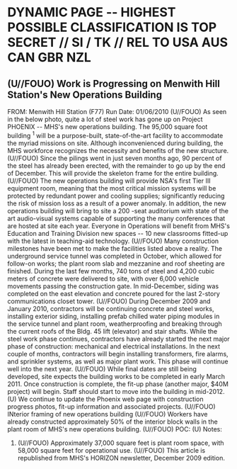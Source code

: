 # DYNAMIC PAGE -- HIGHEST POSSIBLE CLASSIFICATION IS TOP SECRET // SI / TK // REL TO USA AUS CAN GBR NZL 

## (U//FOUO) Work is Progressing on Menwith Hill Station's New Operations Building

FROM:
Menwith Hill Station (F77)
Run Date: 01/06/2010
(U//FOUO) As seen in the below photo, quite a lot of steel work has gone up on Project PHOENIX --
MHS's new operations building. The 95,000 square foot building ${ }^{1}$ will be a purpose-built, state-of-the-art facility to accommodate the myriad missions on site. Although inconvenienced during building, the MHS workforce recognizes the necessity and benefits of the new structure.
(U//FOUO) Since the pilings went in just seven months ago, 90 percent of the steel has already been erected, with the remainder to go up by the end of December. This will provide the skeleton frame for the entire building.
(U//FOUO) The new operations building will provide NSA's first Tier III equipment room, meaning that the most critical mission systems will be protected by redundant power and cooling supplies; significantly reducing the risk of mission loss as a result of a power anomaly. In addition, the new operations building will bring to site a 200 -seat auditorium with state of the art audio-visual systems capable of supporting the many conferences that are hosted at site each year. Everyone in Operations will benefit from MHS's Education and Training Division new spaces -- 10 new classrooms fitted-up with the latest in teaching-aid technology.
(U//FOUO) Many construction milestones have been met to make the facilities listed above a reality. The underground service tunnel was completed in October, which allowed for follow-on works; the plant room slab and mezzanine and roof sheeting are finished. During the last few months, 740 tons of steel and 4,200 cubic meters of concrete were delivered to site, with over 6,000 vehicle movements passing the construction gate. In mid-December, siding was completed on the east elevation and concrete poured for the last 2-story communications closet tower.
(U//FOUO) During December 2009 and January 2010, contractors will be continuing concrete and steel works, installing exterior siding, installing prefab chilled water piping modules in the service tunnel and plant room, weatherproofing and breaking through the current roofs of the Bldg. 45 lift (elevator) and stair shafts. While the steel work phase continues, contractors have already started the next major phase of construction: mechanical and electrical installations. In the next couple of months, contractors will begin installing transformers, fire alarms, and sprinkler systems, as well as major plant work. This phase will continue well into the next year.
(U//FOUO) While final dates are still being developed, site expects the building works to be completed in early March 2011. Once construction is complete, the fit-up phase (another major, $\$ 40 \mathrm{M}$ project) will begin. Staff should start to move into the building in mid-2012.
(U) We continue to update the Phoenix web page with construction progress photos, fit-up information and associated projects.
(U//FOUO) INterior framing of new operations building
(U//FOUO) Workers have already constructed approximately 50\% of the interior block walls in the plant room of MHS's new operations building.
(U//FOUO) POC:
(U) Notes:

1. (U//FOUO) Approximately 37,000 square feet is plant room space, with 58,000 square feet for operational use.
(U//FOUO) This article is republished from MHS's HORIZON newsletter, December 2009 edition.
